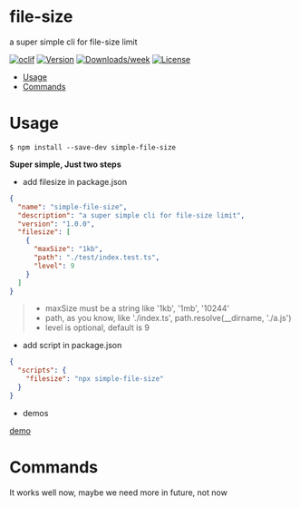 file-size
=========

a super simple cli for file-size limit

[![oclif](https://img.shields.io/badge/cli-oclif-brightgreen.svg)](https://oclif.io)
[![Version](https://img.shields.io/npm/v/file-size.svg)](https://npmjs.org/package/file-size)
[![Downloads/week](https://img.shields.io/npm/dw/file-size.svg)](https://npmjs.org/package/file-size)
[![License](https://img.shields.io/npm/l/file-size.svg)](https://github.com/cbbfcd/file-size/blob/master/package.json)

<!-- toc -->
* [Usage](#usage)
* [Commands](#commands)
<!-- tocstop -->


# Usage
<!-- usage -->
```sh-session
$ npm install --save-dev simple-file-size
```

**Super simple, Just two steps**

- add filesize in package.json

```json
{
  "name": "simple-file-size",
  "description": "a super simple cli for file-size limit",
  "version": "1.0.0",
  "filesize": [
    {
      "maxSize": "1kb",
      "path": "./test/index.test.ts", 
      "level": 9
    }
  ]
}
```
> - maxSize must be a string like '1kb', '1mb', '10244'
> - path, as you know, like './index.ts', path.resolve(__dirname, './a.js')
> - level is optional, default is 9


- add script in package.json

```json
{
  "scripts": {
    "filesize": "npx simple-file-size"
  }
}
```
- demos

[demo](https://github.com/cbbfcd/didyoumean3)

<!-- usagestop -->


# Commands
<!-- commands -->
It works well now, maybe we need more in future, not now
<!-- commandsstop -->
